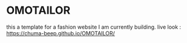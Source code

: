 # OMOTAILOR
this a template for a fashion website I am currently building.
 live look :  https://chuma-beep.github.io/OMOTAILOR/
